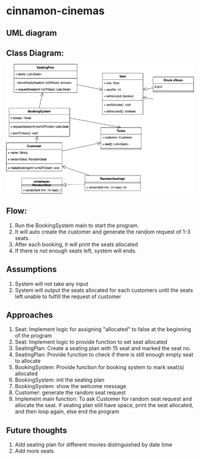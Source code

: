 # cinnamon-cinemas
## UML diagram
## Class Diagram:
![class diagram](cinnamon-cinemas.drawio.png)

## Flow:
1. Run the BookingSystem main to start the program.
2. It will auto create the customer and generate the random request of 1-3 seats.
3. After each booking, it will print the seats allocated
4. If there is not enough seats left, system will ends.

## Assumptions
1. System will not take any input
2. System will output the seats allocated for each customers until the seats left unable to fulfill the request of customer


## Approaches
1. Seat: Implement logic for assigning "allocated" to false at the beginning of the program
2. Seat: Implement logic to provide function to set seat allocated
3. SeatingPlan: Create a seating plan with 15 seat and marked the seat no.
4. SeatingPlan: Provide function to check if there is still enough empty seat to allocate
5. BookingSystem: Provide function for booking system to mark seat(s) allocated
6. BookingSystem: init the seating plan
7. BookingSystem: show the welcome message
8. Customer: generate the random seat request
9. Implement main function: To ask Customer for random seat request and allocate the seat. 
 if seating plan still have space, print the seat allocated, and then loop again, else end the program

## Future thoughts
1. Add seating plan for different movies distinguished by date time
2. Add more seats